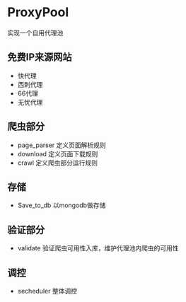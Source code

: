 # ProxyPool

实现一个自用代理池

## 免费IP来源网站

+   快代理
+   西刺代理
+   66代理
+   无忧代理

## 爬虫部分

+   page_parser  定义页面解析规则
+   download   定义页面下载规则
+   crawl  定义爬虫部分运行规则

## 存储

+   Save_to_db   以mongodb做存储

## 验证部分

+   validate    验证爬虫可用性入库，维护代理池内爬虫的可用性

## 调控

+   secheduler   整体调控



